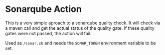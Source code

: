 # Sonarqube Action

This is a very simple aproach to a sonarqube quality check. It will check via a maven call and get the actual status of 
the quality gate. If these quality gates were not passed, the action will fail. 

Used as `/sonar.sh` and needs the `SONAR_TOKEN` environment variable to be set.
